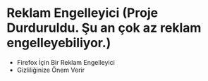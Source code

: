 # Reklam Engelleyici (Proje Durduruldu. Şu an çok az reklam engelleyebiliyor.)
- Firefox İçin Bir Reklam Engelleyici
- Gizliliğinize Önem Verir
